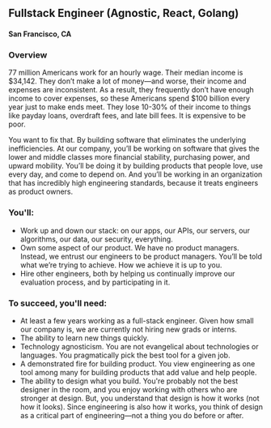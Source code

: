 ## Fullstack Engineer (Agnostic, React, Golang)
#### San Francisco, CA

### Overview
77 million Americans work for an hourly wage. Their median income is $34,142. They don’t make a lot of money—and worse, their income and expenses are inconsistent. As a result, they frequently don’t have enough income to cover expenses, so these Americans spend $100 billion every year just to make ends meet. They lose 10-30% of their income to things like payday loans, overdraft fees, and late bill fees. It is expensive to be poor.

You want to fix that. By building software that eliminates the underlying inefficiencies. At our company, you’ll be working on software that gives the lower and middle classes more financial stability, purchasing power, and upward mobility. You’ll be doing it by building products that people love, use every day, and come to depend on. And you’ll be working in an organization that has incredibly high engineering standards, because it treats engineers as product owners.

### You'll:
+	Work up and down our stack: on our apps, our APIs, our servers, our algorithms, our data, our security, everything.
+	Own some aspect of our product. We have no product managers. Instead, we entrust our engineers to be product managers. You’ll be told what we’re trying to achieve. How we achieve it is up to you.
+	Hire other engineers, both by helping us continually improve our evaluation process, and by participating in it.

### To succeed, you'll need:
+	At least a few years working as a full-stack engineer. Given how small our company is, we are currently not hiring new grads or interns.
+	The ability to learn new things quickly.
+	Technology agnosticism. You are not evangelical about technologies or languages. You pragmatically pick the best tool for a given job.
+	A demonstrated fire for building product. You view engineering as one tool among many for building products that add value and help people.
+	The ability to design what you build. You're probably not the best designer in the room, and you enjoy working with others who are stronger at design. But, you understand that design is how it works (not how it looks). Since engineering is also how it works, you think of design as a critical part of engineering—not a thing you do before or after.



